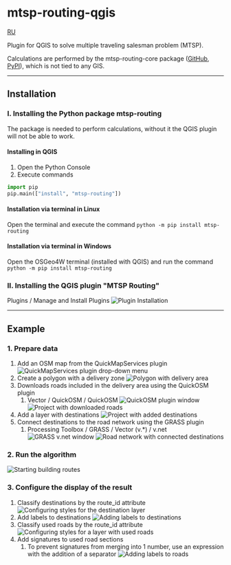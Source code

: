 # mtsp-routing-qgis

[RU](https://github.com/bkarpov/mtsp-routing-qgis/blob/main/README.ru.md)

Plugin for QGIS to solve multiple traveling salesman problem (MTSP).

Calculations are performed by the mtsp-routing-core package
([GitHub](https://github.com/bkarpov/mtsp-routing-core),
[PyPI](https://pypi.org/project/mtsp-routing/)), which is not tied to any GIS.

---

## Installation

### I. Installing the Python package mtsp-routing

The package is needed to perform calculations, without it the QGIS plugin will not be able to work. 

#### Installing in QGIS
1. Open the Python Console
2. Execute commands
```python
import pip
pip.main(["install", "mtsp-routing"])
```
 
#### Installation via terminal in Linux

Open the terminal and execute the command ```python -m pip install mtsp-routing```

#### Installation via terminal in Windows

Open the OSGeo4W terminal (installed with QGIS) and run the command ```python -m pip install mtsp-routing```

### II. Installing the QGIS plugin "MTSP Routing"

Plugins / Manage and Install Plugins
![Plugin Installation](docs/images/en/installation.png)

---

## Example

### 1. Prepare data
   1. Add an OSM map from the QuickMapServices plugin
![QuickMapServices plugin drop-down menu](docs/images/en/data_preparation_1.png)
   2. Create a polygon with a delivery zone
![Polygon with delivery area](docs/images/en/data_preparation_2.png)
   3. Downloads roads included in the delivery area using the QuickOSM plugin
      1. Vector / QuickOSM / QuickOSM
![QuickOSM plugin window](docs/images/en/data_preparation_3.png)
![Project with downloaded roads](docs/images/en/data_preparation_4.png)
   4. Add a layer with destinations
![Project with added destinations](docs/images/en/data_preparation_5.png)
   5. Connect destinations to the road network using the GRASS plugin
      1. Processing Toolbox / GRASS / Vector (v.*) / v.net
![GRASS v.net window](docs/images/en/data_preparation_6.png)
![Road network with connected destinations](docs/images/en/data_preparation_7.png)

### 2. Run the algorithm
![Starting building routes](docs/images/en/run_algorithm.png)

### 3. Configure the display of the result
   1. Classify destinations by the route_id attribute
![Configuring styles for the destination layer](docs/images/en/output_settings_1.png)
   2. Add labels to destinations
![Adding labels to destinations](docs/images/en/output_settings_2.png)
   3. Classify used roads by the route_id attribute
![Configuring styles for a layer with used roads](docs/images/en/output_settings_3.png)
   4. Add signatures to used road sections
      1. To prevent signatures from merging into 1 number, use an expression with the addition of a separator 
![Adding labels to roads](docs/images/en/output_settings_4.png)

